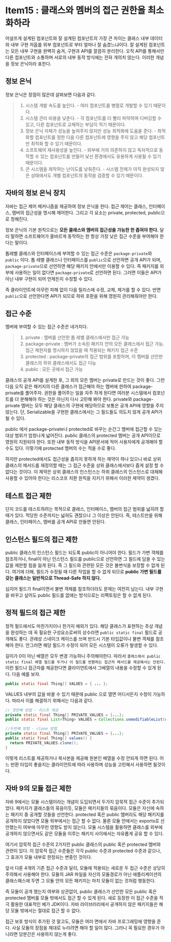 # Item15 : 클래스와 멤버의 접근 권한을 최소화하라

어설프게 설계된 컴포넌트와 잘 설계된 컴포넌트의 가장 큰 차이는 클래스 내부 데이터와 내부 구현 저옵를 외부 컴포넌트로 부터 얼마나 잘 숨겼느냐이다. 잘 설계된 컴포넌트는 모든 내부 구현을 완벽히 숨겨, 구현과 API를 깔끔히 분리한다. 오직 API를 통해서만 다른 컴포넌트와 소통하며 서로의 내부 동작 방식에는 전혀 개의치 않는다. 이러한 개념을 정보 은닉이라 표한다.



## 정보 은닉

정보 은닉은 장점이 많은데 살펴보면 다음과 같다.

> 1. 시스템 개발 속도를 높인다. - 여러 컴포넌트를 병렬로 개발할 수 있기 때문이다.
> 2. 시스템 관리 비용을 낮춘다. - 각 컴포넌트를 더 빨리 파악하여 디버깅할 수 있고, 다른 컴포넌트로 교체하는 부담이 적기 때문이다.
> 3. 정보 은닉 자체가 성능을 높혀주지 않지만 성능 최적화에 도움을 준다. - 최적화할 컴포넌트를 정한 다음 다른 컴포넌트에 영향을 주지 않고 해당 컴포넌트만 최적화 할 수 있기 때문이다.
> 4. 소프트웨어 재사용성을 높인다. - 외부에 거의 의존하지 않고 독자적으로 동작할 수 있는 컴포넌트를 만들어 낯선 환경에서도 유용하게 사용될 수 있기 때문이다.
> 5. 큰 시스템을 제작하는 난이도를 낮춰준다. - 시스템 전체가 아직 완성되지 않은 상태에서도 개별 컴포넌트의 동작을 검증할 수 있기 때문이다.



## 자바의 정보 은닉 장치

자바는 접근 제어 메커니즘을 제공하여 정보 은닉을 한다. 접근 제어는 클래스, 인터페이스, 멤버의 접근성을 명시해 제어한다. 그리고 각 요소는 private, protected, public으로 정해진다. 

정보 은닉의 기본 원칙으로는 **모든 클래스와 멤버의 접근성을 가능한 한 좁혀야 한다.** 달리 말하면 소프트웨어가 올바르게 동작하는 한 항상 가장 낮은 접근 수준을 부여해야 한다는 말이다.

톱레벨 클래스와 인터페이스에 부여할 수 있는 접근 수준은 `package-private`와 `public` 이다. 톱 레벨 클래스나 인터페이스를 `public`으로 선언하면 공개 API가 되며, `package-private`으로 선언하면 해당 패키지 안에서만 이용할 수 있다. 즉 패키지를 외부에 사용하는 일이 없다면 `package-private`로 선언하면 된다. 그러면 이들은 API가 아닌 내부 구현이 되어 언제든지 수정할 수 있다. 

즉 클라이언트에 아무런 피해 없이 다음 릴리스에 수정, 교체, 제거를 할 수 있다. 반면 `public`으로 선언한다면 API가 되므로 하위 호환을 위해 영원히 관리해줘야만 한다.



## 접근 수준

멤버에 부여할 수 있는 접근 수준은 네가지다. 

> 1. private : 멤버를 선언한 톱 레벨 클래스에서만 접근 가능
> 2. package-private : 멤버가 소속된 패키지 안의 모든 클래스에서 접근 가능. 접근 제한자를 명시하지 않았을 때 적용되는 패키지 접근 수준
> 3. protected : package-private의 접근 범위를 포함하며, 이 멤버를 선언한 클래스의 하위 클래스에서도 접근 다능
> 4. public : 모든 곳에서 접근 가능

클래스의 공개 API를 설계한 후, 그 외의 모든 멤버는 private로 만드는 것이 좋다. 그런 다음 오직 같은 패키지의 다른 클래스가 접근해야 하는 멤버에 한하여 package-private를 풀어주자. 권한을 풀어주는 일을 자주 하게 된다면 여러분 시스템에서 컴포넌트를 더 분해해야 하는 것은 아닌지 다시 고민해 봐야 한다. private와 package-private 멤버는 모두 해당 클래스의 구현에 해당하므로 보통은 공개 API에 영향을 주지 않는다. 단, Serializable을 구현한 클래스에서는 그 필드들도 의도치 않게 공개 API가 될 수 있다.

public 에서 package-private나 protected로 바꾸는 순간그 멤버에 접근할 수 있는 대상 범위가 엄청나게 넓어진다. public 클래스의 protected 멤버는 공개 API이므로 영원히 지원되야 한다. 또한 내부 동작 방식을 API문서에 적어 사용자에게 공개해야 할 수도 있다. 이렇기에 protected 멤버의 수는 적을 수로 좋다.

하지만 protected에서도 접근성을 좁히지 못하게 하는 제약이 하나 있으니 바로 상위 클래스의 메서드를 재정의할 때는 그 접근 수준을 상위 클래스에서보다 좁게 설정 할 수 없다는 것이다. 이 제약은 상위 클래스의 인스턴스는 하위 클래스의 인스턴스로 대체해 사용할 수 있어야 한다는 리스코프 치환 원칙을 지키기 위해서 이러한 제약이 생겼다. 



## 테스트 접근 제한

단지 코드를 테스트하려는 목적으로 클래스, 인터페이스, 멤버의 접근 범위를 넓히려 할 때가 있다. 적당한 수준까지는 넓혀도 괜찮으나 그 이상은 안된다. 즉, 테스트만을 위해 클래스, 인터페이스, 멤버를 공개 API로 만들면 안된다. 



## 인스턴스 필드의 접근 제한

public 클래스의 인스턴스 필드는 되도록 public이 아니어야 한다. 필드가 가변 객체를 참조하거나, final이 아닌 인스턴스 필드를 public으로 선언하면 그 필드에 담을 수 있는 값을 제한할 힘을 잃게 된다. 즉 그 필드와 관련된 모든 것은 불변식을 보장할 수 없게 된다. 여기에 더해, 필드가 수정될 때 다른 작업을 할 수 없게 되므로 **public 가변 필드를 갖는 클래스는 일반적으로 Thread-Safe 하지 않다.** 

심지어 필드가 final이면서 불변 객체를 참조하더라도 문제는 여전히 남는다. 내부 구현을 바꾸고 싶어도 public 필드를 없애는 방식으로는 리펙토링은 할 수 없게 된다.



## 정적 필드의 접근 제한

 정적 필드에서도  마찬가지이나 한가지 예외가 있다. 해당 클래스가 표현하는 추상 개념을 완성하는 데 꼭 필요한 구성요소로써의 상수라면 `public static final` 필드로 공개해도 좋다. 관례성 스네이크 케이스를 쓰며 반드시 기본 타입값이나 불변 객체를 참조해야 한다. 안그러면 해당 필드가 수정이 되어 모든 시스템이 오류가 발생할 수 있다.

길이가 0이 아닌 배열은 모두 변경 가능하니 주의해야한다. 따라서 `클래스에서 public static final 배열 필드를 두거나 이 필드를 반환하는 접근자 메서드를 제공해서는 안된다.` 이런 필드나 접근자를 제공한다면 클라이언트에서  그배열의 내용을 수정할 수 있게 된다. 다음 예를 보자.

```java
public static final Thing[] VALUES = { ... };
```

VALUES 내부의 값을 바꿀 수 있기 때문에 public 으로 열면 어디서든지 수정이 가능하다. 따라서 이를 해결하기  위해서는 다음과 같다.

```java
// 첫번째 방법 - 리스트 제공
private static final Thing[] PRIVATE_VALUES = {...};
public static final List<Thing> VALUES = Collections.unmodifiableList(Arrays.asList(PRIVATE_VALUES));

//두번째 방법 - clone 방법
private static final Thing[] PRIVATE_VALUES = {...};
public static final Thing[] values() {
  return PRIVATE_VALUES.clone();
}
```

이렇게 리스트를 제공하거나 복사본을 제공해 원본인 배열을 수정 안되게 하면 된다. 어느 반환 타입이 좋을지는 클라이언트에 따라 사용하며 성능을 고민해서 사용하면 될것이다.



## 자바 9의 모듈 접근 제한

자바 9에서는 모듈 시스템이라는 개념이 도입되면서 두가지 암묵적 접근 수준이 추가되었다. 패키지가 클래스들의 묶음이듯, 모듈은 패키지들의 묶음이다. 모듈은 자신에 속하는 패키지 중 공개할 것들을 선언한다. protected 혹은 public 멤버라도 해당 패키지를 공개하지 않았다면 모듈 외부에서는 접근 할 수 없다. 물론 모듈 안에서는 exports로 선언했는지 여부에 아무런 영향도 받지 않는다. 모듈 시스템을 활용하면 클래스를 외부에 공개하지 않으면서도 같은 모듈을 이루는 패키지 사이에서는 자유롭게 공유 할 수 있다.

여기서 암묵적 접근 수준의 2가지란 public 클래스의 public 혹은 protected 멤버와 관련이 있다. 이 암묵적 접근 수준들은 각각 public 수준과 protected 수준과 같으나, 그 효과가 모듈 내부로 한정되는 변종인 것이다.

앞서 다룬 4개의 기존 접근 수준과 달리, 모듈에 적용되는 새로운 두 접근 수준은 상당히 주의해서 사용해야 한다. 모듈의 JAR 파일을 자신의 모듈경로가 아닌 애플리케이션의 클래스패스에 두면 그 모듈 안의 모든 패키지는 마치 모듈이 없는 것처럼 행동한다.

즉 모듈이 공개 했는지 여부와 상관없이, public 클래스가 선언한 모든 public 혹은 protected 멤버를 모듈 밖에서도 접근 할 수 있게 된다. 새로 등장한 이 접근 수준을 적극 활용한 대표적인 예가 JDK이다. 자바 라이브러리에서 공개하지 않은 패키지들은 해당 모듈 밖에서는 절대로 접근 할 수 없다.

접근 보호 방식이 추가된  것 말고도, 모듈은 여러 면에서 자바 프로그래밍에 영향을 준다. 사실 모듈의 장점을 제대로 누리려면 해야 할 일이 많다. 그러니 꼭 필요한 경우가 아니라면 당분간은 사용하지 않는게 좋다.